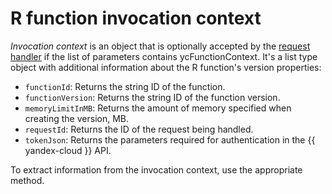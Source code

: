 # R function invocation context

_Invocation context_ is an object that is optionally accepted by the [request handler](handler.md) if the list of parameters contains ycFunctionContext. It's a list type object with additional information about the R function's version properties:

* `functionId`: Returns the string ID of the function.
* `functionVersion`: Returns the string ID of the function version.
* `memoryLimitInMB`: Returns the amount of memory specified when creating the version, MB.
* `requestId`: Returns the ID of the request being handled.
* `tokenJson`: Returns the parameters required for authentication in the {{ yandex-cloud }} API.

To extract information from the invocation context, use the appropriate method.


